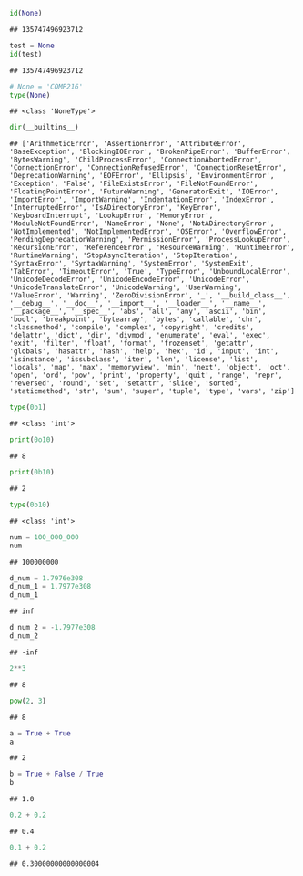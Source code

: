 ``` python
id(None)
```

    ## 135747496923712

``` python
test = None
id(test)
```

    ## 135747496923712

``` python
# None = 'COMP216'
type(None)
```

    ## <class 'NoneType'>

``` python
dir(__builtins__)
```

    ## ['ArithmeticError', 'AssertionError', 'AttributeError', 'BaseException', 'BlockingIOError', 'BrokenPipeError', 'BufferError', 'BytesWarning', 'ChildProcessError', 'ConnectionAbortedError', 'ConnectionError', 'ConnectionRefusedError', 'ConnectionResetError', 'DeprecationWarning', 'EOFError', 'Ellipsis', 'EnvironmentError', 'Exception', 'False', 'FileExistsError', 'FileNotFoundError', 'FloatingPointError', 'FutureWarning', 'GeneratorExit', 'IOError', 'ImportError', 'ImportWarning', 'IndentationError', 'IndexError', 'InterruptedError', 'IsADirectoryError', 'KeyError', 'KeyboardInterrupt', 'LookupError', 'MemoryError', 'ModuleNotFoundError', 'NameError', 'None', 'NotADirectoryError', 'NotImplemented', 'NotImplementedError', 'OSError', 'OverflowError', 'PendingDeprecationWarning', 'PermissionError', 'ProcessLookupError', 'RecursionError', 'ReferenceError', 'ResourceWarning', 'RuntimeError', 'RuntimeWarning', 'StopAsyncIteration', 'StopIteration', 'SyntaxError', 'SyntaxWarning', 'SystemError', 'SystemExit', 'TabError', 'TimeoutError', 'True', 'TypeError', 'UnboundLocalError', 'UnicodeDecodeError', 'UnicodeEncodeError', 'UnicodeError', 'UnicodeTranslateError', 'UnicodeWarning', 'UserWarning', 'ValueError', 'Warning', 'ZeroDivisionError', '_', '__build_class__', '__debug__', '__doc__', '__import__', '__loader__', '__name__', '__package__', '__spec__', 'abs', 'all', 'any', 'ascii', 'bin', 'bool', 'breakpoint', 'bytearray', 'bytes', 'callable', 'chr', 'classmethod', 'compile', 'complex', 'copyright', 'credits', 'delattr', 'dict', 'dir', 'divmod', 'enumerate', 'eval', 'exec', 'exit', 'filter', 'float', 'format', 'frozenset', 'getattr', 'globals', 'hasattr', 'hash', 'help', 'hex', 'id', 'input', 'int', 'isinstance', 'issubclass', 'iter', 'len', 'license', 'list', 'locals', 'map', 'max', 'memoryview', 'min', 'next', 'object', 'oct', 'open', 'ord', 'pow', 'print', 'property', 'quit', 'range', 'repr', 'reversed', 'round', 'set', 'setattr', 'slice', 'sorted', 'staticmethod', 'str', 'sum', 'super', 'tuple', 'type', 'vars', 'zip']

``` python
type(0b1)
```

    ## <class 'int'>

``` python
print(0o10)
```

    ## 8

``` python
print(0b10)
```

    ## 2

``` python
type(0b10)
```

    ## <class 'int'>

``` python
num = 100_000_000
num
```

    ## 100000000

``` python
d_num = 1.7976e308
d_num_1 = 1.7977e308
d_num_1
```

    ## inf

``` python
d_num_2 = -1.7977e308
d_num_2
```

    ## -inf

``` python
2**3
```

    ## 8

``` python
pow(2, 3)
```

    ## 8

``` python
a = True + True
a
```

    ## 2

``` python
b = True + False / True
b
```

    ## 1.0

``` python
0.2 + 0.2
```

    ## 0.4

``` python
0.1 + 0.2
```

    ## 0.30000000000000004
